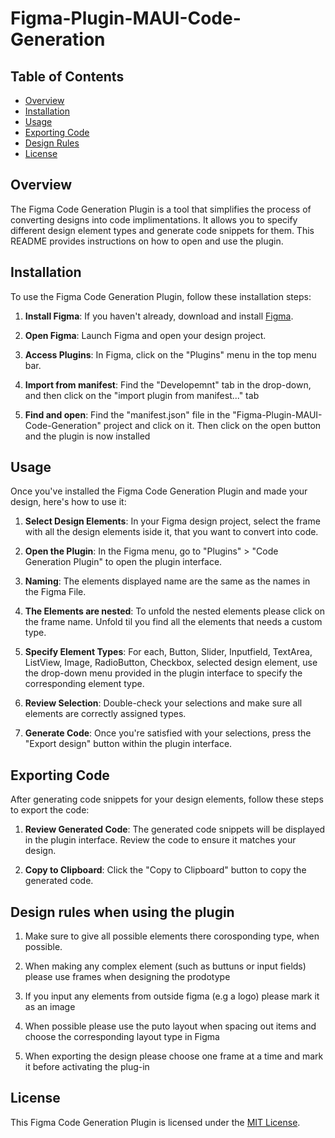 # Figma-Plugin-MAUI-Code-Generation


## Table of Contents
- [Overview](#overview)
- [Installation](#installation)
- [Usage](#usage)
- [Exporting Code](#exporting-code)
- [Design Rules](#design-rules-when-using-the-plugin)
- [License](#license)

## Overview
The Figma Code Generation Plugin is a tool that simplifies the process of converting designs into code implimentations. It allows you to specify different design element types and generate code snippets for them. This README provides instructions on how to open and use the plugin.

## Installation
To use the Figma Code Generation Plugin, follow these installation steps:

1. **Install Figma**: If you haven't already, download and install [Figma](https://www.figma.com/downloads/).

2. **Open Figma**: Launch Figma and open your design project.

3. **Access Plugins**: In Figma, click on the "Plugins" menu in the top menu bar.

4. **Import from manifest**: Find the "Developemnt" tab in the drop-down, and then click on the "import plugin from manifest..." tab

5. **Find and open**: Find the "manifest.json" file in the "Figma-Plugin-MAUI-Code-Generation" project and click on it. Then click on the open button and the plugin is now installed

## Usage
Once you've installed the Figma Code Generation Plugin and made your design, here's how to use it:

1. **Select Design Elements**: In your Figma design project, select the frame with all the design elements iside it, that you want to convert into code.

2. **Open the Plugin**: In the Figma menu, go to "Plugins" > "Code Generation Plugin" to open the plugin interface.

3. **Naming**: The elements displayed name are the same as the names in the Figma File.

4. **The Elements are nested**: To unfold the nested elements please click on the frame name. Unfold til you find all the elements that needs a custom type.

5. **Specify Element Types**: For each, Button, Slider, Inputfield, TextArea, ListView, Image, RadioButton, Checkbox, selected design element, use the drop-down menu provided in the plugin interface to specify the corresponding element type.

6. **Review Selection**: Double-check your selections and make sure all elements are correctly assigned types.

7. **Generate Code**: Once you're satisfied with your selections, press the "Export design" button within the plugin interface.

## Exporting Code

After generating code snippets for your design elements, follow these steps to export the code:

1. **Review Generated Code**: The generated code snippets will be displayed in the plugin interface. Review the code to ensure it matches your design.

2. **Copy to Clipboard**: Click the "Copy to Clipboard" button to copy the generated code.

## Design rules when using the plugin

1. Make sure to give all possible elements there corosponding type, when possible.

2. When making any complex element (such as buttuns or input fields) please use frames when designing the prodotype

3. If you input any elements from outside figma (e.g a logo) please mark it as an image

4. When possible please use the puto layout when spacing out items and choose the corresponding layout type in Figma

5. When exporting the design please choose one frame at a time and mark it before activating the plug-in

## License
This Figma Code Generation Plugin is licensed under the [MIT License](LICENSE).

